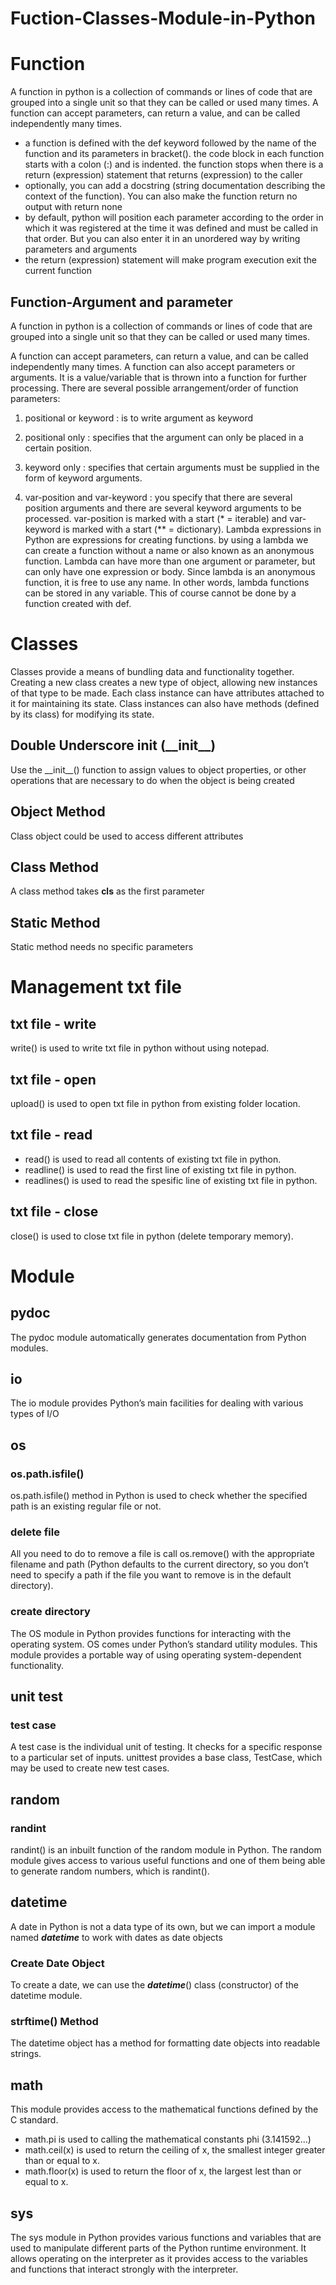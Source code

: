 # Fuction-Classes-Module-in-Python

# **Function**
A function in python is a collection of commands or lines of code that are grouped into a single unit so that they can be called or used many times. A function can accept parameters, can return a value, and can be called independently many times.
- a function is defined with the def keyword followed by the name of the function and its parameters in bracket(). the code block in each function starts with a colon (:) and is indented. the function stops when there is a return (expression) statement that returns (expression) to the caller
- optionally, you can add a docstring (string documentation describing the context of the function). You can also make the function return no output with return none
- by default, python will position each parameter according to the order in which it was registered at the time it was defined and must be called in that order. But you can also enter it in an unordered way by writing parameters and arguments 
- the return (expression) statement will make program execution exit the current function

## Function-Argument and parameter
A function in python is a collection of commands or lines of code that are grouped into a single unit so that they can be called or used many times.

A function can accept parameters, can return a value, and can be called independently many times. A function can also accept parameters or arguments. It is a value/variable that is thrown into a function for further processing.
There are several possible arrangement/order of function parameters:

1. positional or keyword : is to write argument as keyword

2. positional only : specifies that the argument can only be placed in a certain position.

3. keyword only : specifies that certain arguments must be supplied in the form of keyword arguments.

4. var-position and var-keyword : you specify that there are several position arguments and there are several keyword arguments to be processed. var-position is marked with a start (* = iterable) and var-keyword is marked with a start (** = dictionary).
Lambda expressions in Python are expressions for creating functions. by using a lambda we can create a function without a name or also known as an anonymous function. Lambda can have more than one argument or parameter, but can only have one expression or body. Since lambda is an anonymous function, it is free to use any name. In other words, lambda functions can be stored in any variable. This of course cannot be done by a function created with def.

# **Classes**
Classes provide a means of bundling data and functionality together. Creating a new class creates a new type of object, allowing new instances of that type to be made. Each class instance can have attributes attached to it for maintaining its state. Class instances can also have methods (defined by its class) for modifying its state.
## Double Underscore init (\_\_init\_\_)
Use the \_\_init\_\_() function to assign values to object properties, or other operations that are necessary to do when the object is being created
## Object Method
Class object could be used to access different attributes
## Class Method
A class method takes **cls** as the first parameter 
## Static Method
Static method needs no specific parameters

# **Management txt file**
## txt file - write 
write() is used to write txt file in python without using notepad.

## txt file - open
upload() is used to open txt file in python from existing folder location.

## txt file - read
* read() is used to read all contents of existing txt file in python.
* readline() is used to read the first line of existing txt file in python.
* readlines() is used to read the spesific line of existing txt file in python.

## txt file - close
close() is used to close txt file in python (delete temporary memory).

# **Module** 
## **pydoc**
The pydoc module automatically generates documentation from Python modules.

## **io**
The io module provides Python’s main facilities for dealing with various types of I/O


## **os**
### os.path.isfile()
os.path.isfile() method in Python is used to check whether the specified path is an existing regular file or not.

### delete file
All you need to do to remove a file is call os.remove() with the appropriate filename and path (Python defaults to the current directory, so you don’t need to specify a path if the file you want to remove is in the default directory).

### create directory
The OS module in Python provides functions for interacting with the operating system. OS comes under Python’s standard utility modules. This module provides a portable way of using operating system-dependent functionality.

## **unit test** 
### test case
A test case is the individual unit of testing. It checks for a specific response to a particular set of inputs. unittest provides a base class, TestCase, which may be used to create new test cases.

## **random**
### randint
randint() is an inbuilt function of the random module in Python. The random module gives access to various useful functions and one of them being able to generate random numbers, which is randint().

## **datetime**
A date in Python is not a data type of its own, but we can import a module named ***datetime*** to work with dates as date objects
### Create Date Object
To create a date, we can use the ***datetime***() class (constructor) of the datetime module.
### strftime() Method
The datetime object has a method for formatting date objects into readable strings.

## **math**
This module provides access to the mathematical functions defined by the C standard.
* math.pi is used to calling the mathematical constants phi (3.141592...)
* math.ceil(x) is used to return the ceiling of x, the smallest integer greater than or equal to x.
* math.floor(x) is used to return the floor of x, the largest lest than or equal to x.

## **sys**
The sys module in Python provides various functions and variables that are used to manipulate different parts of the Python runtime environment. It allows operating on the interpreter as it provides access to the variables and functions that interact strongly with the interpreter. 

